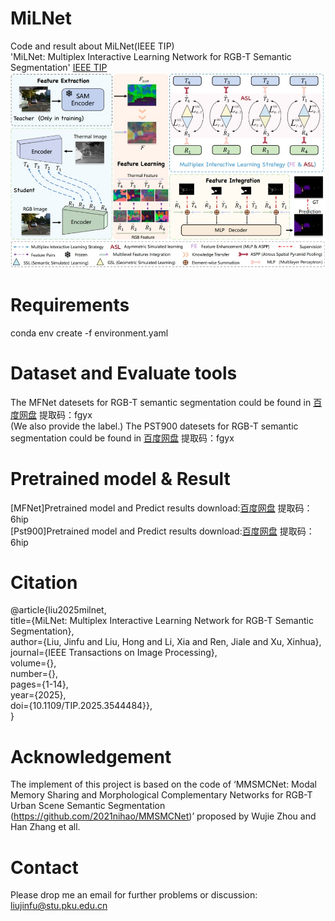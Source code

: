 # MiLNet
Code and result about MiLNet(IEEE TIP)<br>
'MiLNet: Multiplex Interactive Learning Network for RGB-T Semantic Segmentation' [IEEE TIP](https://ieeexplore.ieee.org/document/10908980)
![image](./Overview/MiLNet.jpg)

# Requirements
conda env create -f environment.yaml

# Dataset and Evaluate tools

 The MFNet datesets for RGB-T semantic segmentation could be found in [百度网盘](https://pan.baidu.com/s/1dpPoEnEz4lj1jm6aD7803A) 提取码：fgyx <br>
 (We also provide the label.)
 The PST900 datesets for RGB-T semantic segmentation could be found in [百度网盘](https://pan.baidu.com/s/1dpPoEnEz4lj1jm6aD7803A) 提取码：fgyx <br>

# Pretrained model & Result
[MFNet]Pretrained model and Predict results download:[百度网盘](https://pan.baidu.com/s/1RWXgDRAdH70Bx3yRULvgxg)  提取码：6hip <br>
[Pst900]Pretrained model and Predict results download:[百度网盘](https://pan.baidu.com/s/1RWXgDRAdH70Bx3yRULvgxg)  提取码：6hip <br>

# Citation
@article{liu2025milnet, <br>
  title={MiLNet: Multiplex Interactive Learning Network for RGB-T Semantic Segmentation}, <br>
  author={Liu, Jinfu and Liu, Hong and Li, Xia and Ren, Jiale and Xu, Xinhua}, <br>
  journal={IEEE Transactions on Image Processing}, <br>
  volume={},<br>
  number={}, <br>
  pages={1-14},<br>
  year={2025}, <br>
  doi={10.1109/TIP.2025.3544484}}, <br>
}

# Acknowledgement
The implement of this project is based on the code of ‘MMSMCNet: Modal Memory Sharing and Morphological Complementary Networks for RGB-T Urban Scene Semantic Segmentation (https://github.com/2021nihao/MMSMCNet)’ proposed by Wujie Zhou and Han Zhang et all.

# Contact
Please drop me an email for further problems or discussion: liujinfu@stu.pku.edu.cn

